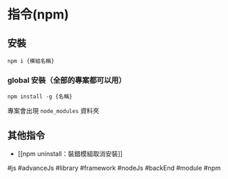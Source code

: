 # 指令(npm)

## 安裝
```shell
npm i {模組名稱}
```
### global 安裝（全部的專案都可以用）
```shell
npm install -g {名稱}
```
專案會出現 `node_modules` 資料夾

## 其他指令
- [[npm uninstall：裝錯模組取消安裝]]

#js #advanceJs #library #framework #nodeJs #backEnd #module #npm